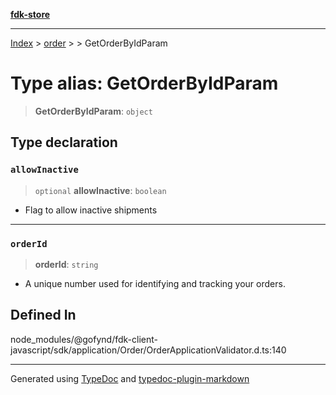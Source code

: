 [**fdk-store**](../../../README.md)
***

[Index](../../../API.md) > [order](../../README.md) > [<internal>](../README.md) > GetOrderByIdParam

# Type alias: GetOrderByIdParam

> **GetOrderByIdParam**: `object`

## Type declaration

### `allowInactive`

> `optional` **allowInactive**: `boolean`

- Flag to allow inactive shipments

***

### `orderId`

> **orderId**: `string`

- A unique number used for identifying and
tracking your orders.

## Defined In

node\_modules/@gofynd/fdk-client-javascript/sdk/application/Order/OrderApplicationValidator.d.ts:140

***
Generated using [TypeDoc](https://typedoc.org/) and [typedoc-plugin-markdown](https://www.npmjs.com/package/typedoc-plugin-markdown)
